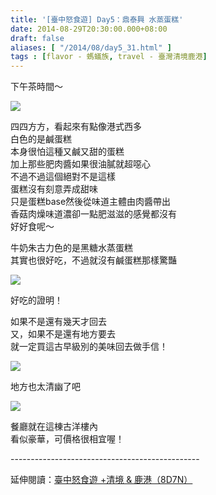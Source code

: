 ```yaml
---
title: '[臺中怒食遊] Day5：鼎泰興 水蒸蛋糕'
date: 2014-08-29T20:30:00.000+08:00
draft: false
aliases: [ "/2014/08/day5_31.html" ]
tags : [flavor - 螞蟻族, travel - 臺灣清境鹿港]
---
```


下午茶時間～  

![](/images/taichung5m.jpg)

四四方方，看起來有點像港式西多  
白色的是鹹蛋糕  
本身很怕這種又鹹又甜的蛋糕  
加上那些肥肉醬如果很油膩就超噁心  
不過不過這個絕對不是這樣  
蛋糕沒有刻意弄成甜味  
只是蛋糕base然後從味道主體由肉醬帶出  
香菇肉燥味道濃卻一點肥滋滋的感覺都沒有  
好好食呢～  
  
牛奶朱古力色的是黑糖水蒸蛋糕  
其實也很好吃，不過就沒有鹹蛋糕那樣驚豔  

![](/images/taichung5m1.jpg)

好吃的證明！  
  
如果不是還有幾天才回去  
又，如果不是還有地方要去  
就一定買這古早級別的美味回去做手信！  

![](/images/taichung5m2.jpg)

地方也太清幽了吧  

![](/images/taichung5m3.jpg)

餐廳就在這棟古洋樓內  
看似豪華，可價格很相宜喔！  
  
\-----------------------------------------------  
  
延伸閱讀：[臺中怒食遊 +清境 & 鹿港（8D7N）](https://hidie.net/taichung8d7n/)
